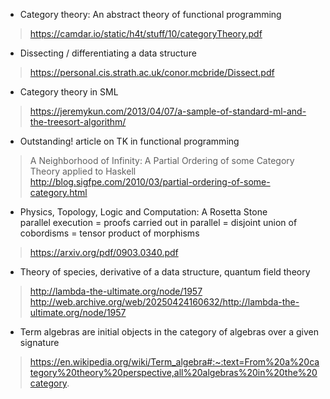 - Category theory: An abstract theory of functional programming
> https://camdar.io/static/h4t/stuff/10/categoryTheory.pdf

- Dissecting / differentiating a data structure
> https://personal.cis.strath.ac.uk/conor.mcbride/Dissect.pdf

- Category theory in SML
> https://jeremykun.com/2013/04/07/a-sample-of-standard-ml-and-the-treesort-algorithm/

- Outstanding! article on TK in functional programming
> A Neighborhood of Infinity: A Partial Ordering of some Category Theory applied to Haskell  
> http://blog.sigfpe.com/2010/03/partial-ordering-of-some-category.html

- Physics, Topology, Logic and Computation: A Rosetta Stone  
  parallel execution = proofs carried out in parallel = disjoint union of cobordisms = tensor product of morphisms
> https://arxiv.org/pdf/0903.0340.pdf

- Theory of species, derivative of a data structure, quantum field theory
> http://lambda-the-ultimate.org/node/1957
> http://web.archive.org/web/20250424160632/http://lambda-the-ultimate.org/node/1957

- Term algebras are initial objects in the category of algebras over a given signature
> https://en.wikipedia.org/wiki/Term_algebra#:~:text=From%20a%20category%20theory%20perspective,all%20algebras%20in%20the%20category.